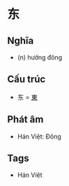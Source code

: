 # 东

## Nghĩa

* (n) hướng đông

## Cấu trúc
* 东 = [東](東.md)

## Phát âm

* Hán Việt: Đông

## Tags
* Hán Việt

<script>window.HANZI_FIELD='东';</script>
